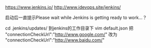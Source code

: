 
 https://www.jenkins.io/
 http://www.idevops.site/jenkins/

启动后一直提示Please wait while Jenkins is getting ready to work...？

cd .jenkins/updates/ 到jenkins的工作目录下
vim default.json
把 "connectionCheckUrl":"http://www.google.com/" 改为  "connectionCheckUrl":"http://www.baidu.com/"



